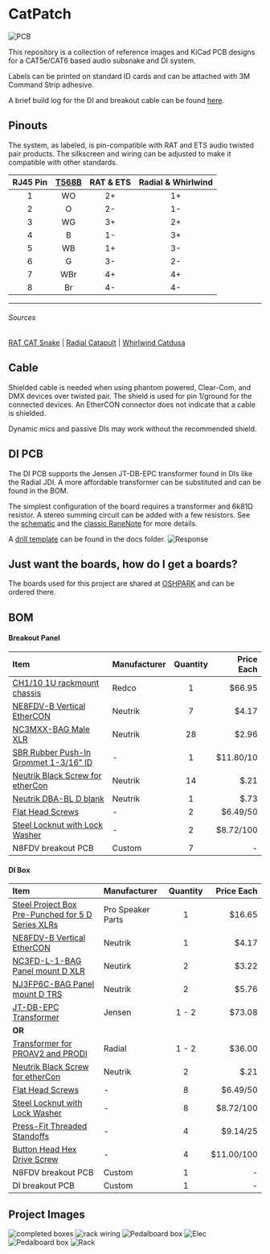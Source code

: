 # CatPatch
![PCB](doc/img/pcb.png)

This repository is a collection of reference images and KiCad PCB designs for a CAT5e/CAT6 based audio subsnake and DI system.

Labels can be printed on standard ID cards and can be attached with 3M Command Strip adhesive.

A brief build log for the DI and breakout cable can be found [here](https://imgur.com/a/OviKR).

## Pinouts
The system, as labeled, is pin-compatible with RAT and ETS audio twisted pair products.  The silkscreen and wiring can be adjusted to make it compatible with other standards.

| RJ45 Pin | [T568B](https://en.wikipedia.org/wiki/TIA/EIA-568#Wiring) | RAT & ETS | Radial & Whirlwind |
|:--------:|:---------------------------------------------------------:|:---------:|:------------------:|
|    1     |                            WO                             |    2+     |         1+         |
|    2     |                             O                             |    2-     |         1-         |
|    3     |                            WG                             |    3+     |         2+         |
|    4     |                             B                             |    1-     |         3+         |
|    5     |                            WB                             |    1+     |         3-         |
|    6     |                             G                             |    3-     |         2-         |
|    7     |                            WBr                            |    4+     |         4+         |
|    8     |                            Br                             |    4-     |         4-         |
---
###### Sources
[RAT CAT Snake](http://www.ratsoundsales.com/mm5/pdf/etherCON_wiring_diagram.pdf) | [Radial Catapult](http://www.radialeng.com/wp-content/uploads/2018/05/Catapult-userguide.pdf) | [Whirlwind Catdusa](http://whirlwindusa.com/media/uploads/catdusa_manual.pdf)

## Cable
Shielded cable is needed when using phantom powered, Clear-Com, and DMX devices over twisted pair.  The shield is used for pin 1/ground for the connected devices. An EtherCON connector does not indicate that a cable is shielded.

Dynamic mics and passive DIs may work without the recommended shield.

## DI PCB
The DI PCB supports the Jensen JT-DB-EPC transformer found in DIs like the Radial JDI. A more affordable transformer can be substituted and can be found in the BOM.

The simplest configuration of the board requires a transformer and 6k81Ω resistor. A stereo summing circuit can be added with a few resistors.  See the [schematic](doc/TSCSnakeDI.pdf) and the [classic RaneNote](https://www.rane.com/note109.html) for more details.

A [drill template](docs/drillguide.pdf) can be found in the docs folder.
![Response](doc/img/response.png)

## Just want the boards, how do I get a boards?
The boards used for this project are shared at [OSHPARK](https://oshpark.com/profiles/karlcswanson) and can be ordered there.

## BOM
#### Breakout Panel

| Item                                       | Manufacturer | Quantity | Price Each |
|:-------------------------------------------|:-------------|:--------:|-----------:|
| [CH1/10 1U rackmount chassis][1]           | Redco        |    1     |     $66.95 |
| [NE8FDV-B Vertical EtherCON][2]            | Neutrik      |    7     |      $4.17 |
| [NC3MXX-BAG Male XLR][3]                   | Neutrik      |    28    |      $2.96 |
| [SBR Rubber Push-In Grommet 1-3/16" ID][4] | -            |    1     |  $11.80/10 |
| [Neutrik Black Screw for etherCon][5]      | Neutrik      |    14    |       $.21 |
| [Neutrik DBA-BL D blank][6]                | Neutrik      |    1     |       $.73 |
| [Flat Head Screws][7]                      | -            |    2     |   $6.49/50 |
| [Steel Locknut with Lock Washer][8]        | -            |    2     |  $8.72/100 |
| N8FDV breakout PCB                         | Custom       |    7     |          - |


#### DI Box
| Item                                                    | Manufacturer      | Quantity | Price Each |
|:--------------------------------------------------------|:------------------|:--------:|-----------:|
| [Steel Project Box Pre-Punched for 5 D Series XLRs][11] | Pro Speaker Parts |    1     |     $16.65 |
| [NE8FDV-B Vertical EtherCON][2]                         | Neutrik           |    1     |      $4.17 |
| [NC3FD-L-1-BAG Panel mount D XLR][12]                   | Neutirk           |    2     |      $3.22 |
| [NJ3FP6C-BAG Panel mount D TRS][13]                     | Neutrik           |    2     |      $5.76 |
| [JT-DB-EPC Transformer][14]                             | Jensen            |  1 - 2   |     $73.08 |
| __OR__                                                  |                   |          |            |
| [Transformer for PROAV2 and PRODI][15]                  | Radial            |  1 - 2   |     $36.00 |
| [Neutrik Black Screw for etherCon][5]                   | Neutrik           |    2     |       $.21 |
| [Flat Head Screws][7]                                   | -                 |    8     |   $6.49/50 |
| [Steel Locknut with Lock Washer][8]                     | -                 |    8     |  $8.72/100 |
| [Press-Fit Threaded Standoffs][16]                      | -                 |    4     |   $9.14/25 |
| [Button Head Hex Drive Screw][17]                       | -                 |    4     | $11.00/100 |
| N8FDV breakout PCB                                      | Custom            |    1     |          - |
| DI breakout PCB                                         | Custom            |    1     |          - |

[1]: https://www.redco.com/Redco-CH1-10-10-Deep-1U-Rackmount-Chassis.html
[2]: http://www.fullcompass.com/prod/516653-Neutrik-NE8FDV-B
[3]: https://www.redco.com/Neutrik-NC3MXX-BAG.html
[4]: https://www.mcmaster.com/#9600k119/=1cjo0vf
[5]: http://www.fullcompass.com/prod/199358-Neutrik-E-SCREW1-12B
[6]: http://www.neutrik.com/en/xlr/xlr-chassis-connectors-accessories/dba-bl
[7]: https://www.mcmaster.com/#91698a306/=1cjoepo
[8]: https://www.mcmaster.com/#93825a110/=1cjog5u

[11]: https://www.ebay.com/itm/Steel-Project-Box-4-1-2-x-3-3-4-x-1-5-8-Pre-Punched-for-5-D-Series-XLRs/281422391821?hash=item418614ea0d:g:rqUAAOSwxH1T-7Bo
[12]: https://www.redco.com/Neutrik-NC3FD-L-1-BAG.html
[13]: https://www.redco.com/Neutrik-NJ3FP6C-BAG.html
[14]: http://www.jensen-transformers.com/transformers/direct-box/
[15]: http://www.fullcompass.com/prod/279709-Radial-Engineering-R800-9033-00
[16]: https://www.mcmaster.com/#93090a210/=1cjopy9
[17]: https://www.mcmaster.com/#91255a106/=1cjoqt3


## Project Images
![completed boxes](doc/img/A.jpg)
![rack wiring](doc/img/B.jpg)
![Pedalboard box](doc/img/F.jpg)
![Elec](doc/img/G.jpg)
![Pedalboard box](doc/img/C.jpg)
![Rack](doc/img/H.jpg)
